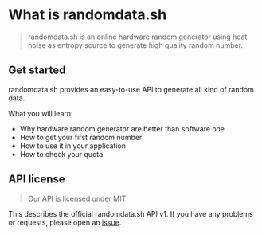 # What is randomdata.sh

> randomdata.sh is an online hardware random generator using heat noise as entropy source to generate high quality random number.

## Get started

randomdata.sh provides an easy-to-use API to generate all kind of random data.

What you will learn:
 * Why hardware random generator are better than software one 
 * How to get your first random number
 * How to use it in your application
 * How to check your quota

## API license

> Our API is licensed under MIT

This describes the official randomdata.sh API v1. If you have any problems or requests, please open an [issue](https://github.com/RandomDataProject/randomdata.sh/issues).
